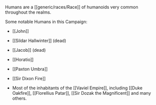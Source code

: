 Humans are a [[generic/races/Race]] of humanoids very common throughout the realms.

Some notable Humans in this Campaign:
* [[John]]
* [[Sildar Hallwinter]] (dead)
* [[Jacob]] (dead)
* [[Horatio]]
* [[Paxton Umbra]]
* [[Sir Dixon Fire]]

* Most of the inhabitants of the [[Vaviel Empire]], including [[Duke Oakfire]], [[Florellius Patar]], [[Sir Dozak the Magnificent]] and many others.